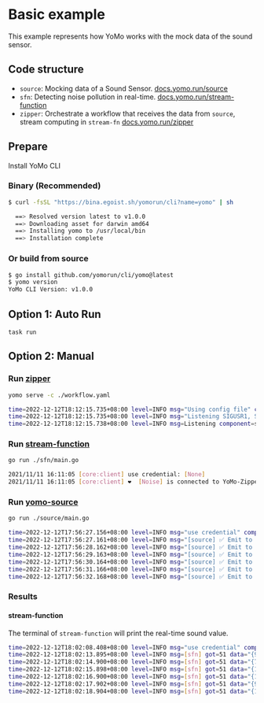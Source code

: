 # Basic example

This example represents how YoMo works with the mock data of the sound sensor.

## Code structure

+ `source`: Mocking data of a Sound Sensor. [docs.yomo.run/source](https://docs.yomo.run/source)
+ `sfn`: Detecting noise pollution in real-time. [docs.yomo.run/stream-function](https://docs.yomo.run/stream-fn)
+ `zipper`: Orchestrate a workflow that receives the data from `source`, stream computing in `stream-fn` [docs.yomo.run/zipper](https://docs.yomo.run/zipper)

## Prepare

Install YoMo CLI

### Binary (Recommended)

```bash
$ curl -fsSL "https://bina.egoist.sh/yomorun/cli?name=yomo" | sh

  ==> Resolved version latest to v1.0.0
  ==> Downloading asset for darwin amd64
  ==> Installing yomo to /usr/local/bin
  ==> Installation complete
```

### Or build from source

```bash
$ go install github.com/yomorun/cli/yomo@latest
$ yomo version
YoMo CLI Version: v1.0.0
```

## Option 1: Auto Run

`task run`

## Option 2: Manual

### Run [zipper](https://docs.yomo.run/zipper)

```bash
yomo serve -c ./workflow.yaml

time=2022-12-12T18:12:15.735+08:00 level=INFO msg="Using config file" component=server name=Service file_path=../test/workflow.yaml
time=2022-12-12T18:12:15.735+08:00 level=INFO msg="Listening SIGUSR1, SIGUSR2, SIGTERM/SIGINT..."
time=2022-12-12T18:12:15.738+08:00 level=INFO msg=Listening component=server name=Service local_addr=127.0.0.1:9000 pid=25220 quic="[v2 v1 draft-29]" auth_name=[none]
```

### Run [stream-function](https://docs.yomo.run/stream-fn)

```bash
go run ./sfn/main.go

2021/11/11 16:11:05 [core:client] use credential: [None]
2021/11/11 16:11:05 [core:client] ❤️  [Noise] is connected to YoMo-Zipper localhost:9000
```

### Run [yomo-source](https://docs.yomo.run/source)

```bash
go run ./source/main.go

time=2022-12-12T17:56:27.156+08:00 level=INFO msg="use credential" component=client credential_name=none
time=2022-12-12T17:56:27.161+08:00 level=INFO msg="[source] ✅ Emit to YoMo-Zipper" data="{62.31009 1670838987160 localhost}"
time=2022-12-12T17:56:28.162+08:00 level=INFO msg="[source] ✅ Emit to YoMo-Zipper" data="{58.455963 1670838988161 localhost}"
time=2022-12-12T17:56:29.163+08:00 level=INFO msg="[source] ✅ Emit to YoMo-Zipper" data="{158.80386 1670838989162 localhost}"
time=2022-12-12T17:56:30.164+08:00 level=INFO msg="[source] ✅ Emit to YoMo-Zipper" data="{190.63675 1670838990164 localhost}"
time=2022-12-12T17:56:31.166+08:00 level=INFO msg="[source] ✅ Emit to YoMo-Zipper" data="{147.77885 1670838991166 localhost}"
time=2022-12-12T17:56:32.168+08:00 level=INFO msg="[source] ✅ Emit to YoMo-Zipper" data="{83.59812 1670838992168 localhost}"
```

### Results

#### stream-function

The terminal of `stream-function` will print the real-time sound value.

```bash
time=2022-12-12T18:02:08.408+08:00 level=INFO msg="use credential" component=client credential_name=none
time=2022-12-12T18:02:13.895+08:00 level=INFO msg=[sfn] got=51 data="{98.02577 1670839333894 localhost}"
time=2022-12-12T18:02:14.900+08:00 level=INFO msg=[sfn] got=51 data="{71.31387 1670839334895 localhost}"
time=2022-12-12T18:02:15.898+08:00 level=INFO msg=[sfn] got=51 data="{157.18372 1670839335896 localhost}"
time=2022-12-12T18:02:16.900+08:00 level=INFO msg=[sfn] got=51 data="{13.951344 1670839336898 localhost}"
time=2022-12-12T18:02:17.902+08:00 level=INFO msg=[sfn] got=51 data="{99.50129 1670839337899 localhost}"
time=2022-12-12T18:02:18.904+08:00 level=INFO msg=[sfn] got=51 data="{124.94903 1670839338901 localhost}"
```
